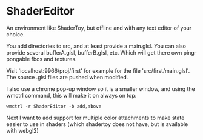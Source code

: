 # ShaderEditor

An environment like ShaderToy, but offline and with any text editor of your choice.

You add directories to src, and at least provide a main.glsl. You can also provide several bufferA.glsl, bufferB.glsl, etc.
Which will get there own ping-pongable fbos and textures.

Visit 'localhost:9966/proj/first' for example for the file 'src/first/main.glsl'.
The source .glsl files are pushed when modified.

I also use a chrome pop-up window so it is a smaller window, and using the wmctrl command, this will make it on always on top:
```
wmctrl -r ShaderEditor -b add,above
```

Next I want to add support for multiple color attachments to make state easier to use in shaders (which
shadertoy does not have, but is available with webgl2)
